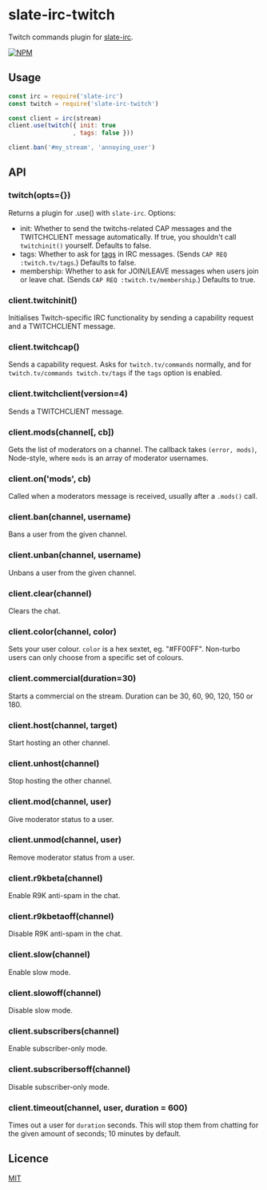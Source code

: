 slate-irc-twitch
================

Twitch commands plugin for [slate-irc](https://github.com/slate/slate-irc).

[![NPM](https://nodei.co/npm/slate-irc-twitch.png?compact=true)](https://nodei.co/npm/slate-irc-twitch)

## Usage

```javascript
const irc = require('slate-irc')
const twitch = require('slate-irc-twitch')

const client = irc(stream)
client.use(twitch({ init: true
                  , tags: false }))

client.ban('#my_stream', 'annoying_user')
```

## API

### twitch(opts={})

Returns a plugin for .use() with `slate-irc`. Options:

 * init: Whether to send the twitchs-related CAP messages and the TWITCHCLIENT message
   automatically. If true, you shouldn't call `twitchinit()` yourself. Defaults to false.
 * tags: Whether to ask for [tags](http://ircv3.net/specs/core/message-tags-3.2.html)
   in IRC messages. (Sends `CAP REQ :twitch.tv/tags`.) Defaults to false.
 * membership: Whether to ask for JOIN/LEAVE messages when users join or leave
   chat. (Sends `CAP REQ :twitch.tv/membership`.) Defaults to true.

### client.twitchinit()

Initialises Twitch-specific IRC functionality by sending a capability request and a
TWITCHCLIENT message.

### client.twitchcap()

Sends a capability request. Asks for `twitch.tv/commands` normally, and for
`twitch.tv/commands twitch.tv/tags` if the `tags` option is enabled.

### client.twitchclient(version=4)

Sends a TWITCHCLIENT message.

### client.mods(channel[, cb])

Gets the list of moderators on a channel. The callback takes `(error, mods)`, Node-style,
where `mods` is an array of moderator usernames.

### client.on('mods', cb)

Called when a moderators message is received, usually after a `.mods()` call.

### client.ban(channel, username)

Bans a user from the given channel.

### client.unban(channel, username)

Unbans a user from the given channel.

### client.clear(channel)

Clears the chat.

### client.color(channel, color)

Sets your user colour. `color` is a hex sextet, eg. "#FF00FF". Non-turbo users can only
choose from a specific set of colours.

### client.commercial(duration=30)

Starts a commercial on the stream. Duration can be 30, 60, 90, 120, 150 or 180.

### client.host(channel, target)

Start hosting an other channel.

### client.unhost(channel)

Stop hosting the other channel.

### client.mod(channel, user)

Give moderator status to a user.

### client.unmod(channel, user)

Remove moderator status from a user.

### client.r9kbeta(channel)

Enable R9K anti-spam in the chat.

### client.r9kbetaoff(channel)

Disable R9K anti-spam in the chat.

### client.slow(channel)

Enable slow mode.

### client.slowoff(channel)

Disable slow mode.

### client.subscribers(channel)

Enable subscriber-only mode.

### client.subscribersoff(channel)

Disable subscriber-only mode.

### client.timeout(channel, user, duration = 600)

Times out a user for `duration` seconds. This will stop them from chatting
for the given amount of seconds; 10 minutes by default.

## Licence

[MIT](./LICENSE)
